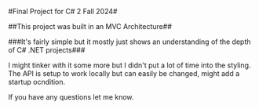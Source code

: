 #Final Project for C# 2 Fall 2024#

##This project was built in an MVC Architecture##

###It's fairly simple but it mostly just shows an understanding of the depth of C# .NET projects###

I might tinker with it some more but I didn't put a lot of time into the styling. The API is setup
to work locally but can easily be changed, might add a startup ocndition. 

If you have any questions let me know.